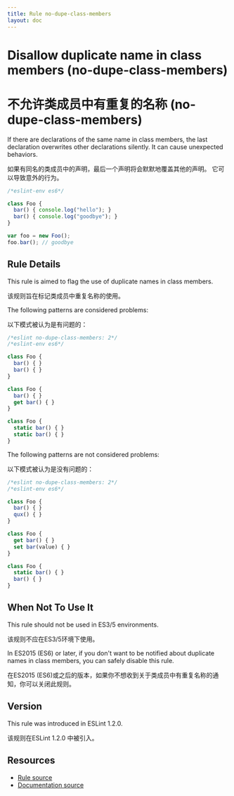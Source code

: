 ```yaml
---
title: Rule no-dupe-class-members
layout: doc
---
```

<!-- Note: No pull requests accepted for this file. See README.md in the root directory for details. -->

# Disallow duplicate name in class members (no-dupe-class-members)

# 不允许类成员中有重复的名称 (no-dupe-class-members)

If there are declarations of the same name in class members, the last declaration overwrites other declarations silently.
It can cause unexpected behaviors.

如果有同名的类成员中的声明，最后一个声明将会默默地覆盖其他的声明。
它可以导致意外的行为。

```js
/*eslint-env es6*/

class Foo {
  bar() { console.log("hello"); }
  bar() { console.log("goodbye"); }
}

var foo = new Foo();
foo.bar(); // goodbye
```

## Rule Details

This rule is aimed to flag the use of duplicate names in class members.

该规则旨在标记类成员中重复名称的使用。

The following patterns are considered problems:

以下模式被认为是有问题的：

```js
/*eslint no-dupe-class-members: 2*/
/*eslint-env es6*/

class Foo {
  bar() { }
  bar() { }
}

class Foo {
  bar() { }
  get bar() { }
}

class Foo {
  static bar() { }
  static bar() { }
}
```

The following patterns are not considered problems:

以下模式被认为是没有问题的：

```js
/*eslint no-dupe-class-members: 2*/
/*eslint-env es6*/

class Foo {
  bar() { }
  qux() { }
}

class Foo {
  get bar() { }
  set bar(value) { }
}

class Foo {
  static bar() { }
  bar() { }
}
```

## When Not To Use It

This rule should not be used in ES3/5 environments.

该规则不应在ES3/5环境下使用。

In ES2015 (ES6) or later, if you don't want to be notified about duplicate names in class members, you can safely disable this rule.

在ES2015 (ES6)或之后的版本，如果你不想收到关于类成员中有重复名称的通知，你可以关闭此规则。

## Version

This rule was introduced in ESLint 1.2.0.

该规则在ESLint 1.2.0 中被引入。

## Resources

* [Rule source](https://github.com/eslint/eslint/tree/master/lib/rules/no-dupe-class-members.js)
* [Documentation source](https://github.com/eslint/eslint/tree/master/docs/rules/no-dupe-class-members.md)
